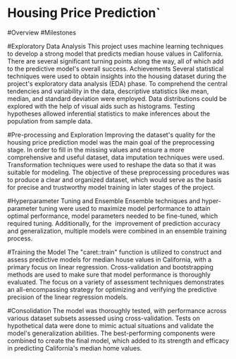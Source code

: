 # Housing Price Prediction`

#Overview
#Milestones

#Exploratory Data Analysis
This project uses machine learning techniques to develop a strong model that predicts median house values in California. There are several significant turning points along the way, all of which add to the predictive model's overall success.
Achievements
Several statistical techniques were used to obtain insights into the housing dataset during the project's exploratory data analysis (EDA) phase. To comprehend the central tendencies and variability in the data, descriptive statistics like mean, median, and standard deviation were employed. Data distributions could be explored with the help of visual aids such as histograms. Testing hypotheses allowed inferential statistics to make inferences about the population from sample data. 

#Pre-processing and Exploration
Improving the dataset's quality for the housing price prediction model was the main goal of the preprocessing stage. In order to fill in the missing values and ensure a more comprehensive and useful dataset, data imputation techniques were used. Transformation techniques were used to reshape the data so that it was suitable for modeling. The objective of these preprocessing procedures was to produce a clear and organized dataset, which would serve as the basis for precise and trustworthy model training in later stages of the project.

#Hyperparameter Tuning and Ensemble
Ensemble techniques and hyper-parameter tuning were used to maximize model performance to attain optimal performance, model parameters needed to be fine-tuned, which required tuning. Additionally, for the  improvement of prediction accuracy and generalization, multiple models were combined in an ensemble training process.

#Training the Model
The "caret::train" function is utilized to construct and assess predictive models for median house values in California, with a primary focus on linear regression. Cross-validation and bootstrapping methods are used to make sure that model performance is thoroughly evaluated. The focus on a variety of assessment techniques demonstrates an all-encompassing strategy for optimizing and verifying the predictive precision of the linear regression models.

#Consolidation
The model was thoroughly tested, with performance across various dataset subsets assessed using cross-validation. Tests on hypothetical data were done to mimic actual situations and validate the model's generalization abilities. The best-performing components were combined to create the final model, which added to its strength and efficacy in predicting California's median home values.





